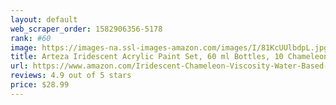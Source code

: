 ```yaml
---
layout: default 
﻿web_scraper_order: 1582906356-5178
rank: #60
image: https://images-na.ssl-images-amazon.com/images/I/81KcUUlbdpL.jpg
title: Arteza Iridescent Acrylic Paint Set, 60 ml Bottles, 10 Chameleon Colors, High Viscosity Shimmer…
url: https://www.amazon.com/Iridescent-Chameleon-Viscosity-Water-Based-Blendable/dp/B083KNG3CM/ref=zg_mw_arts-crafts_60?_encoding=UTF8&psc=1&refRID=W0PCYHV7KBFJZ6H1XXBD
reviews: 4.9 out of 5 stars
price: $28.99 
---
```

